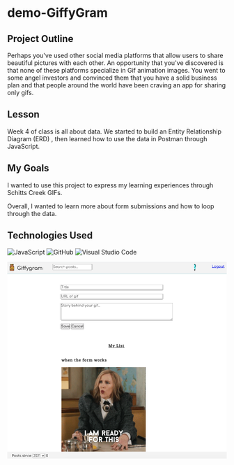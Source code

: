 # demo-GiffyGram

## Project Outline
Perhaps you've used other social media platforms that allow users to share beautiful pictures with each other. An opportunity that you've discovered is that none of these platforms specialize in Gif animation images. You went to some angel investors and convinced them that you have a solid business plan and that people around the world have been craving an app for sharing only gifs.

## Lesson
Week 4 of class is all about data. We started to build an Entity Relationship Diagram (ERD) , then learned how to use the data in Postman through JavaScript.

## My Goals
I wanted to use this project to express my learning experiences through Schitts Creek GIFs. 

Overall, I wanted to learn more about form submissions and how to loop through the data.

## Technologies Used
![JavaScript](https://img.shields.io/badge/javascript%20-%23323330.svg?&style=for-the-badge&logo=javascript&logoColor=%23F7DF1E) ![GitHub](https://img.shields.io/badge/github%20-%23121011.svg?&style=for-the-badge&logo=github&logoColor=white) ![Visual Studio Code](https://img.shields.io/badge/VSCode%20-%23007ACC.svg?&style=for-the-badge&logo=visual-studio-code&logoColor=white)

![Visual](./images/giffygram.png)